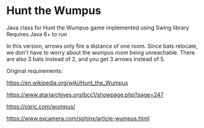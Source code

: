 # Hunt the Wumpus
Java class for Hunt the Wumpus game implemented using Swing library
Requires Java 8+ to run

In this version, arrows only fire a distance of one room. Since bats relocate, we don't have to worry about the wumpus room being unreachable.
There are also 3 bats instead of 2, and you get 3 arrows instead of 5.

Original requirements:

https://en.wikipedia.org/wiki/Hunt_the_Wumpus

https://www.atariarchives.org/bcc1/showpage.php?page=247

https://osric.com/wumpus/

https://www.excamera.com/sphinx/article-wumpus.html


